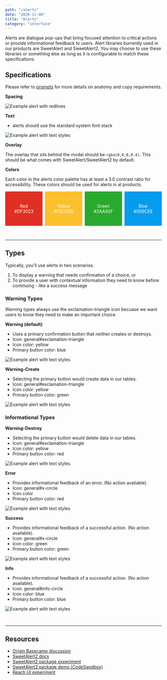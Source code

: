 ```yaml
---
path: "/alerts"
date: "2020-11-06"
title: "Alerts"
category: "interface"
---
```


Alerts are dialogue pop-ups that bring focused attention to critical actions or provide informational feedback to users. Alert libraries burrently used in our products are SweetAlert and SweetAlert2. You may choose to use these libraries or something else as long as it is configurable to match these specifications.

## Specifications

Please refer to [prompts](https://planningcenter.design/prompts) for more details on anatomy and copy requirements.

**Spacing**

![Example alert with redlines](/images/alert--spacing.png)

**Text**

- alerts should use the standard system font stack

![Example alert with text styles](/images/alert--text.png)

**Overlay**

The overlay that sits behind the modal should be `rgba(0,0,0,0.4)`. This should be what comes with SweetAlert/SweetAlert2 by default. 

**Colors**

Each color in the alerts color palette has at least a 3.0 contrast ratio for accessibility. These colors should be used for alerts in al products.
<div style="display: flex; align-items: center; justify-content: space-between; color: white;">
    <div style="background-color: #DF3023; width: 120px; padding: 38px 0; display: flex; flex-direction: column; align-items: center;">
        <span>Red</span>
        <span>#DF3023</span>
    </div>
    <div style="background-color: #FBC02D; width: 120px; padding: 38px 0; display: flex; flex-direction: column; align-items: center;">
        <span>Yellow</span>
        <span>#FBC02D</span>
    </div>
    <div style="background-color: #2AA92F; width: 120px; padding: 38px 0; display: flex; flex-direction: column; align-items: center;">
        <span>Green</span>
        <span>#2AA92F</span>
    </div>
    <div style="background-color: #059CEE; width: 120px; padding: 38px 0; display: flex; flex-direction: column; align-items: center;">
        <span>Blue</span>
        <span>#059CEE</span>
    </div>
</div>

<br><hr style="border-color: #eaeaea">

## Types
Typically, you'll use alerts in two scenarios.
1. To display a warning that needs confirmation of a choice, or
1. To provide a user with contextual information they need to know before continuing - like a success message

### Warning Types
Warning types always use the exclamation-triangle icon becuase we want users to know they need to make an important choice.

**Warning (default)** 

- Uses a primary confirmation button that neither creates or destroys.
- Icon: general#exclamation-triangle
- Icon color: yellow
- Primary button color: blue

![Example alert with text styles](/images/alert--warning-confirm.png)


**Warning-Create**

- Selecting the primary button would create data in our tables. 
- Icon: general#exclamation-triangle
- Icon color: yellow
- Primary button color: green

![Example alert with text styles](/images/alert--warning-create.png)

### Informational Types

**Warning-Destroy**

- Selecting the primary button would delete data in our tables.
- Icon: general#exclamation-triangle
- Icon color: yellow
- Primary button color: red

![Example alert with text styles](/images/alert--warning-destroy.png)


**Error**

- Provides informational feedback of an error. (No action available).
- Icon: general#x-circle
- Icon color
- Primary button color: red

![Example alert with text styles](/images/alert--error.png)

**Success**  

- Provides informational feedback of a successful action. (No action available).
- Icon: general#x-circle
- Icon color: green
- Primary button color: green

![Example alert with text styles](/images/alert--success.png)

**Info**

- Provides informational feedback of a successful action. (No action available).
- Icon: general#info-circle
- Icon color: blue
- Primary button color: blue

![Example alert with text styles](/images/alert--info.png)

<br><hr style="border-color: #eaeaea">

## Resources

* [Origin Basecamp discussion](https://3.basecamp.com/3670704/buckets/4998590/messages/2248307448#__recording_2381759118)  
* [SweetAlert2 docs](https://sweetalert2.github.io/)
* [SweetAlert2 package experiment](https://github.com/planningcenter/design/tree/master/planningcenter/sweetalert2) 
* [SweetAlert2 package demo (CodeSandbox)](https://codesandbox.io/s/planningcentersweetalert2-demo-vkcpl)
* [Reach UI experiment](https://planningcenter.style/?path=/docs/reach-alert-dialog--basic)
